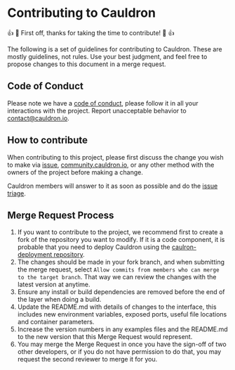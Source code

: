 # Contributing to Cauldron

:+1: :tada: First off, thanks for taking the time to contribute! :tada: :+1:

The following is a set of guidelines for contributing to Cauldron. These are mostly guidelines, not rules. Use your best judgment, and feel free to propose changes to this document in a merge request.

## Code of Conduct

Please note we have a [code of conduct](CODE_OF_CONDUCT.md), please follow it in all your interactions with the project. Report unacceptable behavior to contact@cauldron.io.

## How to contribute

When contributing to this project, please first discuss the change you wish to make via [issue](https://gitlab.com/cauldronio/cauldron/-/issues/new), [community.cauldron.io](https://community.cauldron.io/c/support-feedback/2), or any other method with the owners of the project before making a change.

Cauldron members will answer to it as soon as possible and do the [issue triage](https://gitlab.com/cauldronio/cauldron#issues-triage).


## Merge Request Process

1. If you want to contribute to the project, we recommend first to create a fork of the repository you want to modify. If it is a code component, it is probable that you need to deploy Cauldron using the [caulron-deployment repository](https://gitlab.com/cauldronio/cauldron-deployment).
1. The changes should be made in your fork branch, and when submitting the merge request, select `Allow commits from members who can merge to the target branch`. That way we can review the changes with the latest version at anytime.
1. Ensure any install or build dependencies are removed before the end of the layer when doing a build.
1. Update the README.md with details of changes to the interface, this includes new environment variables, exposed ports, useful file locations and container parameters.
1. Increase the version numbers in any examples files and the README.md to the new version that this Merge Request would represent.
1. You may merge the Merge Request in once you have the sign-off of two other developers, or if you do not have permission to do that, you may request the second reviewer to merge it for you.
